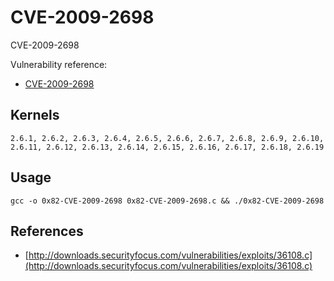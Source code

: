 # CVE-2009-2698

CVE-2009-2698

Vulnerability reference:
 * [CVE-2009-2698](http://www.cve.mitre.org/cgi-bin/cvename.cgi?name=2009-2698)  

## Kernels
```
2.6.1, 2.6.2, 2.6.3, 2.6.4, 2.6.5, 2.6.6, 2.6.7, 2.6.8, 2.6.9, 2.6.10, 2.6.11, 2.6.12, 2.6.13, 2.6.14, 2.6.15, 2.6.16, 2.6.17, 2.6.18, 2.6.19
```   

## Usage
```
gcc -o 0x82-CVE-2009-2698 0x82-CVE-2009-2698.c && ./0x82-CVE-2009-2698
```  


## References
* [http://downloads.securityfocus.com/vulnerabilities/exploits/36108.c](http://downloads.securityfocus.com/vulnerabilities/exploits/36108.c)



